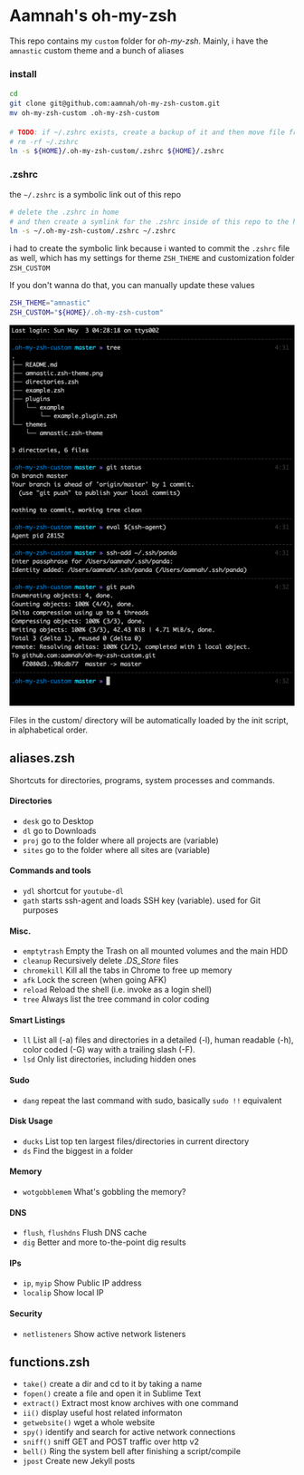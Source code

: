 # Aamnah's oh-my-zsh

This repo contains my `custom` folder for _oh-my-zsh_. Mainly, i have the `amnastic` custom theme and a bunch of aliases

### install

```bash
cd
git clone git@github.com:aamnah/oh-my-zsh-custom.git
mv oh-my-zsh-custom .oh-my-zsh-custom

# TODO: if ~/.zshrc exists, create a backup of it and then move file from this repo to it's place
# rm -rf ~/.zshrc
ln -s ${HOME}/.oh-my-zsh-custom/.zshrc ${HOME}/.zshrc
```

### .zshrc

the `~/.zshrc` is a symbolic link out of this repo

```bash
# delete the .zshrc in home
# and then create a symlink for the .zshrc inside of this repo to the home folder
ln -s ~/.oh-my-zsh-custom/.zshrc ~/.zshrc
```

i had to create the symbolic link because i wanted to commit the `.zshrc` file as well, which has my settings for theme `ZSH_THEME` and customization folder `ZSH_CUSTOM`

If you don't wanna do that, you can manually update these values

```bash
ZSH_THEME="amnastic"
ZSH_CUSTOM="${HOME}/.oh-my-zsh-custom"
```

![screenshot amnastic.zsh-theme](https://github.com/aamnah/oh-my-zsh-custom/blob/master/amnastic.zsh-theme.png?raw=true)

Files in the custom/ directory will be automatically loaded by the init script, in alphabetical order.

aliases.zsh
---
Shortcuts for directories, programs, system processes and commands.

#### Directories
- `desk` go to Desktop
- `dl` go to Downloads
- `proj` go to the folder where all projects are (variable)
- `sites` go to the folder where all sites are (variable)

#### Commands and tools
- `ydl` shortcut for `youtube-dl`
- `gath` starts ssh-agent and loads SSH key (variable). used for Git purposes

#### Misc.
- `emptytrash` Empty the Trash on all mounted volumes and the main HDD
- `cleanup` Recursively delete _.DS_Store_ files
- `chromekill` Kill all the tabs in Chrome to free up memory
- `afk` Lock the screen (when going AFK)
- `reload` Reload the shell (i.e. invoke as a login shell)
- `tree` Always list the tree command in color coding

#### Smart Listings
- `ll` List all (-a) files and directories in a detailed (-l), human readable (-h), color coded (-G) way with a trailing slash (-F).
- `lsd` Only list directories, including hidden ones

#### Sudo
- `dang` repeat the last command with sudo, basically `sudo !!` equivalent

#### Disk Usage
- `ducks` List top ten largest files/directories in current directory
- `ds` Find the biggest in a folder

#### Memory
- `wotgobblemem` What's gobbling the memory?

#### DNS
- `flush`, `flushdns` Flush DNS cache
- `dig` Better and more to-the-point dig results

#### IPs
- `ip`, `myip` Show Public IP address
- `localip` Show local IP

#### Security
- `netlisteners` Show active network listeners


functions.zsh
---
- `take()` create a dir and cd to it by taking a name
- `fopen()` create a file and open it in Sublime Text
- `extract()` Extract most know archives with one command
- `ii()` display useful host related informaton
- `getwebsite()` wget a whole website
- `spy()` identify and search for active network connections
- `sniff()` sniff GET and POST traffic over http v2
- `bell()` Ring the system bell after finishing a script/compile
- `jpost` Create new Jekyll posts
